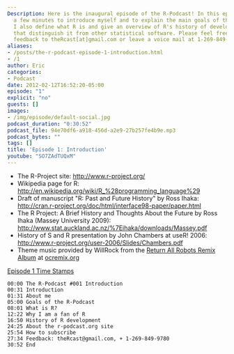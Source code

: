 ```yaml
---
Description: Here is the inaugural episode of the R-Podcast! In this episode, I take
  a few minutes to introduce myself and to explain the main goals of this podcast.
  I also define what R is and give an overview of R's history of development and features
  that distinguish it from other statistical software. Please feel free to send your
  feedback to theRcast[at]gmail.com or leave a voice mail at 1-269-849-9780.
aliases:
- /posts/the-r-podcast-episode-1-introduction.html
- /1
author: Eric
categories:
- Podcast
date: 2012-02-12T16:52:20-05:00
episode: "1"
explicit: "no"
guests: []
images:
- /img/episode/default-social.jpg
podcast_duration: "0:30:52"
podcast_file: 94e70df6-a918-456d-a2e9-27b257fe4b9e.mp3
podcast_bytes: ""
tags: []
title: 'Episode 1: Introduction'
youtube: "SO7ZAdTUQxM"
---
```


-   The R-Project site: <http://www.r-project.org/>
-   Wikipedia page for R:
    <http://en.wikipedia.org/wiki/R_%28programming_language%29>
-   Draft of manuscript "R: Past and Future History" by Ross Ihaka:
    <http://cran.r-project.org/doc/html/interface98-paper/paper.html>
-   The R Project: A Brief History and Thoughts About the Future by Ross
    Ihaka (Massey University 2009):
    <http://www.stat.auckland.ac.nz/%7Eihaka/downloads/Massey.pdf>
-   History of S and R presentation by John Chambers at useR! 2006:
    <http://www.r-project.org/user-2006/Slides/Chambers.pdf>
-   Theme music provided by WillRock from the [Return All Robots Remix
    Album](http://ocremix.org/events/returnallrobots/) at
    [ocremix.org](http://ocremix.org/)

<span style="text-decoration: underline;">Episode 1 Time Stamps</span>

    00:00 The R-Podcast #001 Introduction
    00:31 Introduction
    01:31 About me
    05:00 Goals of the R-Podcast
    08:01 What is R?
    12:22 Why I am a fan of R
    16:50 History of R development
    24:25 About the r-podcast.org site
    25:54 How to subscribe
    27:34 Feedback: theRcast@gmail.com, + 1-269-849-9780
    30:52 End
